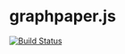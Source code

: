 # graphpaper.js

[![Build Status](https://travis-ci.org/egaoneko/graphpaper.js.svg?branch=master)](https://travis-ci.org/egaoneko/graphpaper.js)
